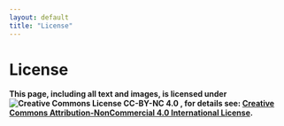 ```yaml
---
layout: default
title: "License"
---
```

# License

__This page, including all text and images, is licensed under
  <img alt="Creative Commons License CC-BY-NC 4.0" style="border-width:0" src="https://i.creativecommons.org/l/by-nc/4.0/88x31.png" />
  , for details see:
  <a rel="license" href="http://creativecommons.org/licenses/by-nc/4.0/">Creative Commons Attribution-NonCommercial 4.0 International License</a>.__
